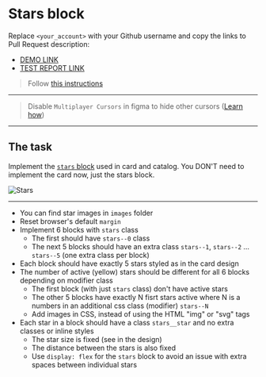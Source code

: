 # Stars block
Replace `<your_account>` with your Github username and copy the links to Pull Request description:
- [DEMO LINK](https://vince15ua.github.io/layout_stars/)
- [TEST REPORT LINK](https://vince15ua.github.io/layout_stars/report/html_report/)

> Follow [this instructions](https://github.com/mate-academy/layout_task-guideline#how-to-solve-the-layout-tasks-on-github)
___

> Disable `Multiplayer Cursors` in figma to hide other cursors ([Learn how](https://mate-academy.github.io/layout_task-guideline/figma.html#multiplayer-cursors))
___

## The task
Implement the [`stars` block](https://www.figma.com/file/euXjY316CHKYkPRO1K0kjLsF/Moyo-Catalog?node-id=11325%3A2961) used in card and catalog.
You DON'T need to implement the card now, just the stars block.

![Stars](./reference/stars.png)
___

- You can find star images in `images` folder
- Reset browser's default `margin`
- Implement 6 blocks with `stars` class
  - The first should have `stars--0` class
  - The next 5 blocks should have an extra class `stars--1`, `stars--2` ... `stars--5` (one extra class per block)
- Each block should have exactly 5 stars styled as in the card design
- The number of active (yellow) stars should be different for all 6 blocks depending on modifier class
  - The first block (with just `stars` class) don't have active stars
  - The other 5 blocks have exactly N fisrt stars active where N is a numbers in an additional css class (modifier) `stars--N`
  - Add images in CSS, instead of using the HTML "img" or "svg" tags
- Each star in a block should have a class `stars__star` and no extra classes or inline styles
  - The star size is fixed (see in the design)
  - The distance between the stars is also fixed
  - Use `display: flex` for the `stars` block to avoid an issue with extra spaces between individual stars
